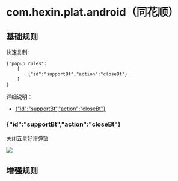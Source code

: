 # com.hexin.plat.android（同花顺）

## 基础规则

快速复制:
```
{"popup_rules":
    [
        {"id":"supportBt","action":"closeBt"}
    ]
}
```
详细说明：
- [{"id":"supportBt","action":"closeBt"}](#idsupportbtactionclosebt)

### {"id":"supportBt","action":"closeBt"}
关闭五星好评弹窗

![](./assets/五星好评弹窗.jpg)


## 增强规则
